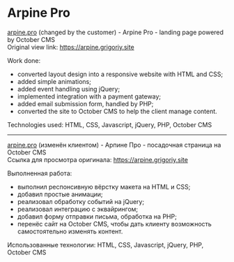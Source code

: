 # Arpine Pro

[arpine.pro](https://arpine.pro) (changed by the customer) - Arpine Pro - landing page powered by October CMS  
Original view link: https://arpine.grigoriy.site

Work done:

- converted layout design into a responsive website with HTML and CSS;
- added simple animations;
- added event handling using jQuery;
- implemented integration with a payment gateway;
- added email submission form, handled by PHP;
- converted the site to October CMS to help the client manage content.

Technologies used: HTML, CSS, Javascript, jQuery, PHP, October CMS

---

[arpine.pro](https://arpine.pro) (изменён клиентом) - Арпине Про - посадочная страница на October CMS  
Ссылка для просмотра оригинала: https://arpine.grigoriy.site

Выполненная работа:

- выполнил респонсивную вёрстку макета на HTML и CSS;
- добавил простые анимации;
- реализовал обработку событий на jQuery;
- реализовал интеграцию с эквайрингом;
- добавил форму отправки письма, обработка на PHP;
- перенёс сайт на October CMS, чтобы дать клиенту возможность самостоятельно изменять контент.

Использованные технологии: HTML, CSS, Javascript, jQuery, PHP, October CMS
